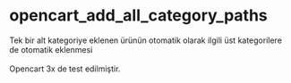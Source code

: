 # opencart_add_all_category_paths
Tek bir alt kategoriye eklenen ürünün otomatik olarak ilgili üst kategorilere de otomatik eklenmesi
<br>
<br>Opencart 3x de test edilmiştir.
<br>
